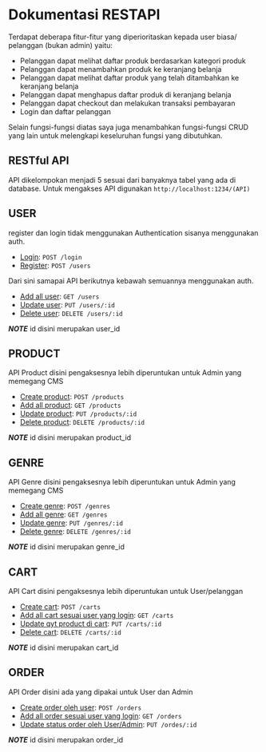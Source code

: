 # Dokumentasi RESTAPI

Terdapat deberapa fitur-fitur yang diperioritaskan kepada user biasa/ pelanggan (bukan admin) yaitu:
- Pelanggan dapat melihat daftar produk berdasarkan kategori produk
- Pelanggan dapat menambahkan produk ke keranjang belanja
- Pelanggan dapat melihat daftar produk yang telah ditambahkan ke keranjang belanja
- Pelanggan dapat menghapus daftar produk di keranjang belanja
- Pelanggan dapat checkout dan melakukan transaksi pembayaran
- Login dan daftar pelanggan

Selain fungsi-fungsi diatas saya juga menambahkan fungsi-fungsi CRUD yang lain untuk melengkapi keseluruhan fungsi yang dibutuhkan.   

## RESTful API
API dikelompokan menjadi 5 sesuai dari banyaknya tabel yang ada di database.
Untuk mengakses API digunakan `http://localhost:1234/(API)`

## USER
register dan login tidak menggunakan Authentication sisanya menggunakan auth.
- [Login](User/login.md): `POST /login`
- [Register](User/registrasi.md): `POST /users`

Dari sini samapai API berikutnya kebawah semuannya menggunakan auth.
- [Add all user](User/read_data_user.md): `GET /users`
- [Update user](User/update_data_user.md): `PUT /users/:id`
- [Delete user](User/delete_data_user.md): `DELETE /users/:id`

***NOTE*** id disini merupakan user_id

## PRODUCT
API Product disini pengaksesnya lebih diperuntukan untuk Admin yang memegang CMS
- [Create product](Products/create_data_product.md): `POST /products`
- [Add all product](Products/read_data_product.md): `GET /products`
- [Update product](Products/update_data_product.md): `PUT /products/:id`
- [Delete product](Products/delete_data_product.md): `DELETE /products/:id`

***NOTE*** id disini merupakan product_id

## GENRE
API Genre disini pengaksesnya lebih diperuntukan untuk Admin yang memegang CMS
- [Create genre](Genre/create_data_genre.md): `POST /genres`
- [Add all genre](Genre/read_data_genre.md): `GET /genres`
- [Update genre](Genre/update_data_genre.md): `PUT /genres/:id`
- [Delete genre](Genre/delete_data_genre.md): `DELETE /genres/:id`

***NOTE*** id disini merupakan genre_id

## CART
API Cart disini pengaksesnya lebih diperuntukan untuk User/pelanggan
- [Create cart](Cart/create_data_product.md): `POST /carts`
- [Add all cart sesuai user yang login](Cart/read_data_product.md): `GET /carts`
- [Update qyt product di cart](Cart/update_data_product.md): `PUT /carts/:id`  
- [Delete cart](Cart/delete_data_product.md): `DELETE /carts/:id`

***NOTE*** id disini merupakan cart_id


## ORDER
API Order disini ada yang dipakai untuk User dan Admin
- [Create order oleh user](Cart/create_data_product.md): `POST /orders`
- [Add all order sesuai user yang login](Cart/read_data_product.md): `GET /orders`
- [Update status order oleh User/Admin](Cart/update_data_product.md): `PUT /ordes/:id`

***NOTE*** id disini merupakan order_id
